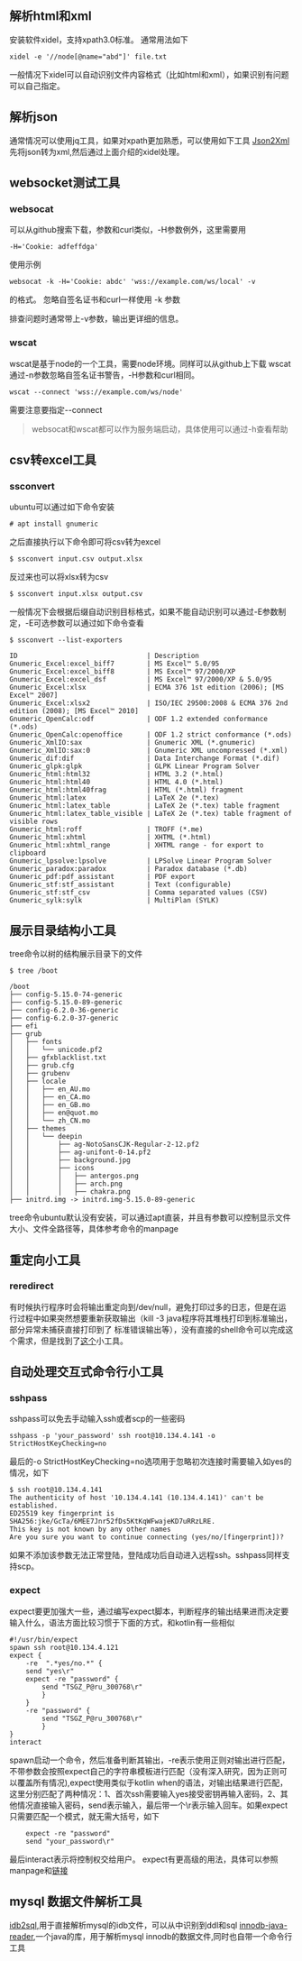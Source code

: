 
## 解析html和xml
安装软件xidel，支持xpath3.0标准。
通常用法如下
```shell
xidel -e '//node[@name="abd"]' file.txt
```
一般情况下xidel可以自动识别文件内容格式（比如html和xml），如果识别有问题
可以自己指定。

## 解析json
通常情况可以使用jq工具，如果对xpath更加熟悉，可以使用如下工具
[Json2Xml](https://github.com/popovb/Json2Xml)
先将json转为xml,然后通过上面介绍的xidel处理。

## websocket测试工具
### websocat
可以从github搜索下载，参数和curl类似，-H参数例外，这里需要用
```shell
-H='Cookie: adfeffdga'
```

使用示例
```shell
websocat -k -H='Cookie: abdc' 'wss://example.com/ws/local' -v
```
的格式。
忽略自签名证书和curl一样使用 -k 参数

排查问题时通常带上-v参数，输出更详细的信息。

### wscat
wscat是基于node的一个工具，需要node环境。同样可以从github上下载
wscat通过-n参数忽略自签名证书警告，-H参数和curl相同。
```shell
wscat --connect 'wss://example.com/ws/node'
```
需要注意要指定--connect

> websocat和wscat都可以作为服务端启动，具体使用可以通过-h查看帮助


## csv转excel工具
### ssconvert
ubuntu可以通过如下命令安装 
```shell
# apt install gnumeric
```
之后直接执行以下命令即可将csv转为excel
```shell
$ ssconvert input.csv output.xlsx
```
反过来也可以将xlsx转为csv
```shell
$ ssconvert input.xlsx output.csv
```
一般情况下会根据后缀自动识别目标格式，如果不能自动识别可以通过-E参数制定，-E可选参数可以通过如下命令查看
```shell
$ ssconvert --list-exporters

ID                                | Description
Gnumeric_Excel:excel_biff7        | MS Excel™ 5.0/95
Gnumeric_Excel:excel_biff8        | MS Excel™ 97/2000/XP
Gnumeric_Excel:excel_dsf          | MS Excel™ 97/2000/XP & 5.0/95
Gnumeric_Excel:xlsx               | ECMA 376 1st edition (2006); [MS Excel™ 2007]
Gnumeric_Excel:xlsx2              | ISO/IEC 29500:2008 & ECMA 376 2nd edition (2008); [MS Excel™ 2010]
Gnumeric_OpenCalc:odf             | ODF 1.2 extended conformance (*.ods)
Gnumeric_OpenCalc:openoffice      | ODF 1.2 strict conformance (*.ods)
Gnumeric_XmlIO:sax                | Gnumeric XML (*.gnumeric)
Gnumeric_XmlIO:sax:0              | Gnumeric XML uncompressed (*.xml)
Gnumeric_dif:dif                  | Data Interchange Format (*.dif)
Gnumeric_glpk:glpk                | GLPK Linear Program Solver
Gnumeric_html:html32              | HTML 3.2 (*.html)
Gnumeric_html:html40              | HTML 4.0 (*.html)
Gnumeric_html:html40frag          | HTML (*.html) fragment
Gnumeric_html:latex               | LaTeX 2e (*.tex)
Gnumeric_html:latex_table         | LaTeX 2e (*.tex) table fragment
Gnumeric_html:latex_table_visible | LaTeX 2e (*.tex) table fragment of visible rows
Gnumeric_html:roff                | TROFF (*.me)
Gnumeric_html:xhtml               | XHTML (*.html)
Gnumeric_html:xhtml_range         | XHTML range - for export to clipboard
Gnumeric_lpsolve:lpsolve          | LPSolve Linear Program Solver
Gnumeric_paradox:paradox          | Paradox database (*.db)
Gnumeric_pdf:pdf_assistant        | PDF export
Gnumeric_stf:stf_assistant        | Text (configurable)
Gnumeric_stf:stf_csv              | Comma separated values (CSV)
Gnumeric_sylk:sylk                | MultiPlan (SYLK)
```

## 展示目录结构小工具
tree命令以树的结构展示目录下的文件
```shell
$ tree /boot

/boot
├── config-5.15.0-74-generic
├── config-5.15.0-89-generic
├── config-6.2.0-36-generic
├── config-6.2.0-37-generic
├── efi
├── grub
│   ├── fonts
│   │   └── unicode.pf2
│   ├── gfxblacklist.txt
│   ├── grub.cfg
│   ├── grubenv
│   ├── locale
│   │   ├── en_AU.mo
│   │   ├── en_CA.mo
│   │   ├── en_GB.mo
│   │   ├── en@quot.mo
│   │   └── zh_CN.mo
│   ├── themes
│   │   └── deepin
│   │       ├── ag-NotoSansCJK-Regular-2-12.pf2
│   │       ├── ag-unifont-0-14.pf2
│   │       ├── background.jpg
│   │       ├── icons
│   │       │   ├── antergos.png
│   │       │   ├── arch.png
│   │       │   ├── chakra.png
├── initrd.img -> initrd.img-5.15.0-89-generic
```

tree命令ubuntu默认没有安装，可以通过apt直装，并且有参数可以控制显示文件大小、文件全路径等，具体参考命令的manpage

## 重定向小工具

### reredirect
有时候执行程序时会将输出重定向到/dev/null，避免打印过多的日志，但是在运行过程中如果突然想要重新获取输出（kill -3 java程序将其堆栈打印到标准输出，部分异常未捕获直接打印到了
标准错误输出等），没有直接的shell命令可以完成这个需求，但是找到了[这个](https://github.com/jerome-pouiller/reredirect/)小工具。


## 自动处理交互式命令行小工具
### sshpass
sshpass可以免去手动输入ssh或者scp的一些密码
```shell
sshpass -p 'your_password' ssh root@10.134.4.141 -o StrictHostKeyChecking=no
```
最后的-o StrictHostKeyChecking=no选项用于忽略初次连接时需要输入如yes的情况，如下
```shell
$ ssh root@10.134.4.141
The authenticity of host '10.134.4.141 (10.134.4.141)' can't be established.
ED25519 key fingerprint is SHA256:jke/GcTa/6MEE7Jnr52fDs5KtKqWFwajeKD7uRRzLRE.
This key is not known by any other names
Are you sure you want to continue connecting (yes/no/[fingerprint])? 
```
如果不添加该参数无法正常登陆，登陆成功后自动进入远程ssh。sshpass同样支持scp。

### expect
expect要更加强大一些，通过编写expect脚本，判断程序的输出结果进而决定要输入什么，语法方面比较习惯于下面的方式，和kotlin有一些相似
```shell
#!/usr/bin/expect
spawn ssh root@10.134.4.121 
expect {
    -re  ".*yes/no.*" {
	send "yes\r"
	expect -re "password" {
		send "TSGZ_P@ru_300768\r"
		}
	}
    -re "password" {
		send "TSGZ_P@ru_300768\r"
		}
}
interact
```
spawn启动一个命令，然后准备判断其输出，-re表示使用正则对输出进行匹配，不带参数会按照expect自己的字符串模板进行匹配（没有深入研究，因为正则可以覆盖所有情况),expect使用类似于kotlin when的语法，对输出结果进行匹配，这里分别匹配了两种情况：1、首次ssh需要输入yes接受密钥再输入密码，2、其他情况直接输入密码，send表示输入，最后带一个\r表示输入回车。如果expect只需要匹配一个模式，就无需大括号，如下
```shell
    expect -re "password"
    send "your_password\r"
```
最后interact表示将控制权交给用户。
expect有更高级的用法，具体可以参照manpage和[链接](https://core.tcl-lang.org/expect/index)


## mysql 数据文件解析工具
[idb2sql](https://github.com/ddcw/ibd2sql/blob/main/README_zh.md),用于直接解析mysql的idb文件，可以从中识别到ddl和sql
[innodb-java-reader](https://github.com/alibaba/innodb-java-reader),一个java的库，用于解析mysql innodb的数据文件,同时也自带一个命令行工具
